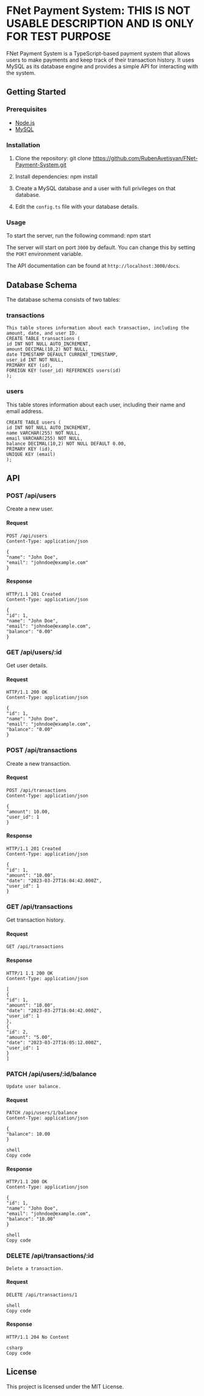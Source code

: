 # FNet Payment System: THIS IS NOT USABLE DESCRIPTION AND IS ONLY FOR TEST PURPOSE

FNet Payment System is a TypeScript-based payment system that allows users to make payments and keep track of their transaction history. It uses MySQL as its database engine and provides a simple API for interacting with the system.

## Getting Started

### Prerequisites

- [Node.js](https://nodejs.org/en/)
- [MySQL](https://www.mysql.com/)

### Installation

1. Clone the repository: git clone https://github.com/RubenAvetisyan/FNet-Payment-System.git

2. Install dependencies: npm install

3. Create a MySQL database and a user with full privileges on that database.

4. Edit the `config.ts` file with your database details.

### Usage

To start the server, run the following command: npm start

The server will start on port `3000` by default. You can change this by setting the `PORT` environment variable.

The API documentation can be found at `http://localhost:3000/docs`.

## Database Schema

The database schema consists of two tables:

### transactions
```
This table stores information about each transaction, including the amount, date, and user ID.
CREATE TABLE transactions (
id INT NOT NULL AUTO_INCREMENT,
amount DECIMAL(10,2) NOT NULL,
date TIMESTAMP DEFAULT CURRENT_TIMESTAMP,
user_id INT NOT NULL,
PRIMARY KEY (id),
FOREIGN KEY (user_id) REFERENCES users(id)
);
```
### users

This table stores information about each user, including their name and email address.
```
CREATE TABLE users (
id INT NOT NULL AUTO_INCREMENT,
name VARCHAR(255) NOT NULL,
email VARCHAR(255) NOT NULL,
balance DECIMAL(10,2) NOT NULL DEFAULT 0.00,
PRIMARY KEY (id),
UNIQUE KEY (email)
);
```

## API

### POST /api/users

Create a new user.

#### Request
```
POST /api/users
Content-Type: application/json

{
"name": "John Doe",
"email": "johndoe@example.com"
}
```

#### Response
```
HTTP/1.1 201 Created
Content-Type: application/json

{
"id": 1,
"name": "John Doe",
"email": "johndoe@example.com",
"balance": "0.00"
}
```

### GET /api/users/:id

Get user details.

#### Request
```
HTTP/1.1 200 OK
Content-Type: application/json

{
"id": 1,
"name": "John Doe",
"email": "johndoe@example.com",
"balance": "0.00"
}
```
### POST /api/transactions

Create a new transaction.

#### Request
```
POST /api/transactions
Content-Type: application/json

{
"amount": 10.00,
"user_id": 1
}
```
#### Response
```
HTTP/1.1 201 Created
Content-Type: application/json

{
"id": 1,
"amount": "10.00",
"date": "2023-03-27T16:04:42.000Z",
"user_id": 1
}
```
### GET /api/transactions

Get transaction history.

#### Request
```
GET /api/transactions
```
#### Response
```
HTTP/1 1.1 200 OK
Content-Type: application/json

[
{
"id": 1,
"amount": "10.00",
"date": "2023-03-27T16:04:42.000Z",
"user_id": 1
},
{
"id": 2,
"amount": "5.00",
"date": "2023-03-27T16:05:12.000Z",
"user_id": 1
}
]
```
### PATCH /api/users/:id/balance
```
Update user balance.
```
#### Request
```
PATCH /api/users/1/balance
Content-Type: application/json

{
"balance": 10.00
}

shell
Copy code
```
#### Response
```
HTTP/1.1 200 OK
Content-Type: application/json

{
"id": 1,
"name": "John Doe",
"email": "johndoe@example.com",
"balance": "10.00"
}

shell
Copy code
```
### DELETE /api/transactions/:id
```
Delete a transaction.
```
#### Request
```
DELETE /api/transactions/1

shell
Copy code
```
#### Response
```
HTTP/1.1 204 No Content

csharp
Copy code
```
## License

This project is licensed under the MIT License.
